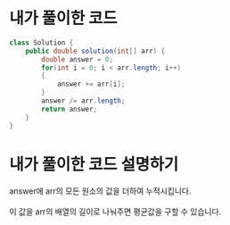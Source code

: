 # 내가 풀이한 코드

```java
class Solution {
    public double solution(int[] arr) {
        double answer = 0;
        for(int i = 0; i < arr.length; i++)
        {
            answer += arr[i];
        }
        answer /= arr.length;
        return answer;
    }
}
```

# 내가 풀이한 코드 설명하기

answer에 arr의 모든 원소의 값을 더하여 누적시킵니다.<br><br>
이 값을 arr의 배열의 길이로 나눠주면 평균값을 구할 수 있습니다.
